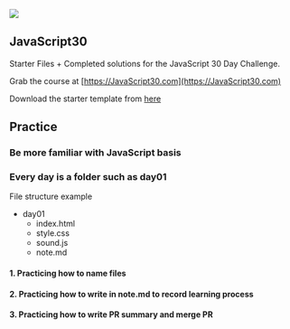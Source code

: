 ﻿![](https://javascript30.com/images/JS3-social-share.png)

## JavaScript30

Starter Files + Completed solutions for the JavaScript 30 Day Challenge.

Grab the course at [https://JavaScript30.com](https://JavaScript30.com)

Download the starter template from [here](https://github.com/wesbos/JavaScript30)

## Practice

### Be more familiar with JavaScript basis

### Every day is a folder such as day01

File structure example

- day01
  - index.html
  - style.css
  - sound.js
  - note.md

#### 1. Practicing how to name files

#### 2. Practicing how to write in note.md to record learning process

#### 3. Practicing how to write PR summary and merge PR